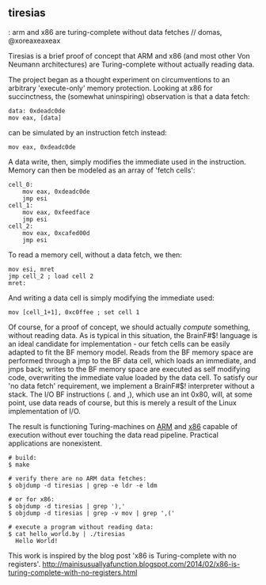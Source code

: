 ## tiresias
: arm and x86 are turing-complete without data fetches // domas, @xoreaxeaxeax

Tiresias is a brief proof of concept that ARM and x86 (and most other Von
Neumann architectures) are Turing-complete without actually reading data.

The project began as a thought experiment on circumventions to an arbitrary
'execute-only' memory protection.  Looking at x86 for succinctness, the
(somewhat uninspiring) observation is that a data fetch:

```
data: 0xdeadc0de
mov eax, [data]
```

can be simulated by an instruction fetch instead:

```
mov eax, 0xdeadc0de
```

A data write, then, simply modifies the immediate used in the instruction.
Memory can then be modeled as an array of 'fetch cells':

```
cell_0:
	mov eax, 0xdeadc0de
	jmp esi
cell_1:
	mov eax, 0xfeedface
	jmp esi
cell_2:
	mov eax, 0xcafed00d
	jmp esi
```

To read a memory cell, without a data fetch, we then:

```
mov esi, mret
jmp cell_2 ; load cell 2
mret:
```

And writing a data cell is simply modifying the immediate used:

```
mov [cell_1+1], 0xc0ffee ; set cell 1
```

Of course, for a proof of concept, we should actually _compute_ something,
without reading data.  As is typical in this situation, the BrainF#$! language
is an ideal candidate for implementation - our fetch cells can be easily adapted
to fit the BF memory model.  Reads from the BF memory space are performed
through a jmp to the BF data cell, which loads an immediate, and jmps back;
writes to the BF memory space are executed as self modifying code, overwriting
the immediate value loaded by the data cell.  To satisfy our 'no data fetch'
requirement, we implement a BrainF#$! interpreter without a stack.  The I/O BF
instructions (. and ,), which use an int 0x80, will, at some point, use data
reads of course, but this is merely a result of the Linux implementation of I/O.

The result is functioning Turing-machines on [ARM](arm/tiresias.s) and
[x86](x86/tiresias.asm) capable of execution without ever touching the data
read pipeline.  Practical applications are nonexistent.

```
# build:
$ make

# verify there are no ARM data fetches:
$ objdump -d tiresias | grep -e ldr -e ldm

# or for x86:
$ objdump -d tiresias | grep '),'
$ objdump -d tiresias | grep -v mov | grep ',('

# execute a program without reading data:
$ cat hello_world.by | ./tiresias
  Hello World!
```

This work is inspired by the blog post 'x86 is Turing-complete with no
registers'.
http://mainisusuallyafunction.blogspot.com/2014/02/x86-is-turing-complete-with-no-registers.html
